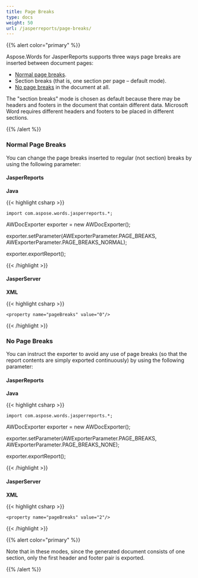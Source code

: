 ```yaml
---
title: Page Breaks
type: docs
weight: 50
url: /jasperreports/page-breaks/
---
```


{{% alert color="primary" %}} 

Aspose.Words for JasperReports supports three ways page breaks are inserted between document pages:

- [Normal page breaks](/words/jasperreports/page-breaks-html/).
- Section breaks (that is, one section per page – default mode).
- [No page breaks](/words/jasperreports/page-breaks-html/) in the document at all.

The "section breaks" mode is chosen as default because there may be headers and footers in the document that contain different data. Microsoft Word requires different headers and footers to be placed in different sections. 

{{% /alert %}} 
### **Normal Page Breaks**
You can change the page breaks inserted to regular (not section) breaks by using the following parameter: 
#### **JasperReports**
**Java**

{{< highlight csharp >}}

    import com.aspose.words.jasperreports.*;

   AWDocExporter exporter = new AWDocExporter();

   exporter.setParameter(AWExporterParameter.PAGE_BREAKS, AWExporterParameter.PAGE_BREAKS_NORMAL);

   exporter.exportReport();



{{< /highlight >}}
#### **JasperServer**
**XML**

{{< highlight csharp >}}

 <bean id="aw_exportParameters" class="com.aspose.words.jasperreports.AWExportParametersBean">

    <property name="pageBreaks" value="0"/>

</bean>



{{< /highlight >}}
### **No Page Breaks**
You can instruct the exporter to avoid any use of page breaks (so that the report contents are simply exported continuously) by using the following parameter:
#### **JasperReports**
**Java**

{{< highlight csharp >}}

    import com.aspose.words.jasperreports.*;

   AWDocExporter exporter = new AWDocExporter();

   exporter.setParameter(AWExporterParameter.PAGE_BREAKS, AWExporterParameter.PAGE_BREAKS_NONE);

   exporter.exportReport();



{{< /highlight >}}
#### **JasperServer**
**XML**

{{< highlight csharp >}}

 <bean id="aw_exportParameters" class="com.aspose.words.jasperreports.AWExportParametersBean">

    <property name="pageBreaks" value="2"/>

</bean>



{{< /highlight >}}

{{% alert color="primary" %}} 

Note that in these modes, since the generated document consists of one section, only the first header and footer pair is exported. 

{{% /alert %}}
